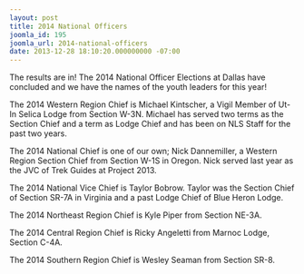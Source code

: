 ```yaml
---
layout: post
title: 2014 National Officers
joomla_id: 195
joomla_url: 2014-national-officers
date: 2013-12-28 18:10:20.000000000 -07:00
---
```


The results are in! The 2014 National Officer Elections at Dallas have concluded and we have the names of the youth leaders for this year!

<!--more-->

The 2014 Western Region Chief is Michael Kintscher, a Vigil Member of Ut-In Selica Lodge from Section W-3N. Michael has served two terms as the Section Chief and a term as Lodge Chief and has been on NLS Staff for the past two years.

The 2014 National Chief is one of our own; Nick Dannemiller, a Western Region Section Chief from Section W-1S in Oregon. Nick served last year as the JVC of Trek Guides at Project 2013.

The 2014 National Vice Chief is Taylor Bobrow. Taylor was the Section Chief of Section SR-7A in Virginia and a past Lodge Chief of Blue Heron Lodge.

The 2014 Northeast Region Chief is Kyle Piper from Section NE-3A.

The 2014 Central Region Chief is Ricky Angeletti from Marnoc Lodge, Section C-4A.

The 2014 Southern Region Chief is Wesley Seaman from Section SR-8.